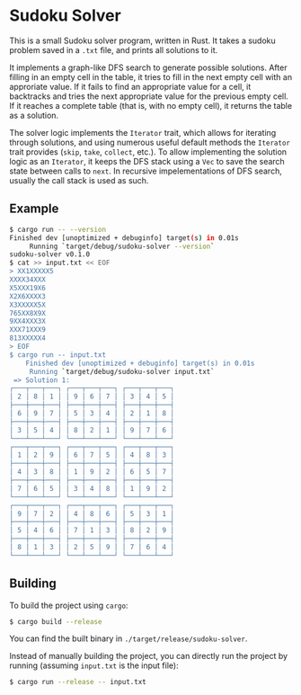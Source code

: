 # Sudoku Solver
This is a small Sudoku solver program, written in Rust. It takes a sudoku problem saved in a `.txt` file, and prints all solutions to it.

It implements a graph-like DFS search to generate possible solutions. After filling in an empty cell in the table, it tries to fill in the next empty cell with an approriate value. If it fails to find an appropriate value for a cell, it backtracks and tries the next appropriate value for the previous empty cell. If it reaches a complete table (that is, with no empty cell), it returns the table as a solution.

The solver logic implements the `Iterator` trait, which allows for iterating through solutions, and using numerous useful default methods the `Iterator` trait provides (`skip`, `take`, `collect`, etc.). To allow implementing the solution logic as an `Iterator`, it keeps the DFS stack using a `Vec` to save the search state between calls to `next`. In recursive impelementations of DFS search, usually the call stack is used as such.

## Example

```bash
$ cargo run -- --version
Finished dev [unoptimized + debuginfo] target(s) in 0.01s
     Running `target/debug/sudoku-solver --version`
sudoku-solver v0.1.0
$ cat >> input.txt << EOF
> XX1XXXXX5
XXXX34XXX
X5XXX19X6
X2X6XXXX3
X3XXXXX5X
765XX8X9X
9XX4XXX3X
XXX71XXX9
813XXXXX4
> EOF
$ cargo run -- input.txt
    Finished dev [unoptimized + debuginfo] target(s) in 0.01s
     Running `target/debug/sudoku-solver input.txt`
 => Solution 1:
┌───┬───┬───┐ ┌───┬───┬───┐ ┌───┬───┬───┐
│ 2 │ 8 │ 1 │ │ 9 │ 6 │ 7 │ │ 3 │ 4 │ 5 │
├───┼───┼───┤ ├───┼───┼───┤ ├───┼───┼───┤
│ 6 │ 9 │ 7 │ │ 5 │ 3 │ 4 │ │ 2 │ 1 │ 8 │
├───┼───┼───┤ ├───┼───┼───┤ ├───┼───┼───┤
│ 3 │ 5 │ 4 │ │ 8 │ 2 │ 1 │ │ 9 │ 7 │ 6 │
└───┴───┴───┘ └───┴───┴───┘ └───┴───┴───┘
┌───┬───┬───┐ ┌───┬───┬───┐ ┌───┬───┬───┐
│ 1 │ 2 │ 9 │ │ 6 │ 7 │ 5 │ │ 4 │ 8 │ 3 │
├───┼───┼───┤ ├───┼───┼───┤ ├───┼───┼───┤
│ 4 │ 3 │ 8 │ │ 1 │ 9 │ 2 │ │ 6 │ 5 │ 7 │
├───┼───┼───┤ ├───┼───┼───┤ ├───┼───┼───┤
│ 7 │ 6 │ 5 │ │ 3 │ 4 │ 8 │ │ 1 │ 9 │ 2 │
└───┴───┴───┘ └───┴───┴───┘ └───┴───┴───┘
┌───┬───┬───┐ ┌───┬───┬───┐ ┌───┬───┬───┐
│ 9 │ 7 │ 2 │ │ 4 │ 8 │ 6 │ │ 5 │ 3 │ 1 │
├───┼───┼───┤ ├───┼───┼───┤ ├───┼───┼───┤
│ 5 │ 4 │ 6 │ │ 7 │ 1 │ 3 │ │ 8 │ 2 │ 9 │
├───┼───┼───┤ ├───┼───┼───┤ ├───┼───┼───┤
│ 8 │ 1 │ 3 │ │ 2 │ 5 │ 9 │ │ 7 │ 6 │ 4 │
└───┴───┴───┘ └───┴───┴───┘ └───┴───┴───┘
```

## Building
To build the project using `cargo`:
```bash
$ cargo build --release
```

You can find the built binary in `./target/release/sudoku-solver`.

Instead of manually building the project, you can directly run the project by running (assuming `input.txt` is the input file):
```bash
$ cargo run --release -- input.txt
```

